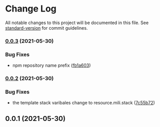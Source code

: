 # Change Log

All notable changes to this project will be documented in this file. See [standard-version](https://github.com/conventional-changelog/standard-version) for commit guidelines.

<a name="0.0.1"></a>
### [0.0.3](https://www.github.com/mili-project-manager/mtpl-base/compare/v0.0.2...v0.0.3) (2021-05-30)


### Bug Fixes

* npm repository name prefix ([fb1a603](https://www.github.com/mili-project-manager/mtpl-base/commit/fb1a603a67ee6d74f08d32952fe431e3a3036bb9))

### [0.0.2](https://www.github.com/mili-project-manager/mtpl-base/compare/v0.0.1...v0.0.2) (2021-05-30)


### Bug Fixes

* the template stack varibales change to resource.mili.stack ([7c55b72](https://www.github.com/mili-project-manager/mtpl-base/commit/7c55b72e691272d27d914518d6935cb0a7a9420b))

## 0.0.1 (2021-05-30)
